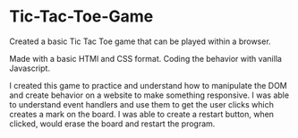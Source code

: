 # Tic-Tac-Toe-Game

Created a basic Tic Tac Toe game that can be played within a browser.

Made with a basic HTMl and CSS format. Coding the behavior with vanilla Javascript.

I created this game to practice and understand how to manipulate the DOM and create behavior on a website to make something responsive. I was able to understand event handlers and use them to get the user clicks which creates a mark on the board. I was able to create a restart button, when clicked, would erase the board and restart the program.
